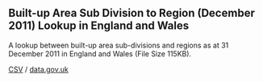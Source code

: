 ## Built-up Area Sub Division to Region (December 2011) Lookup in England and Wales

A lookup between built-up area sub-divisions and regions as at 31 December 2011 in England and Wales (File Size 115KB).

[CSV](csv/124.csv) / [data.gov.uk](https://data.gov.uk/dataset/843a2474-4289-4cf7-aa02-82b3d747ca57/built-up-area-sub-division-to-region-december-2011-lookup-in-england-and-wales)

